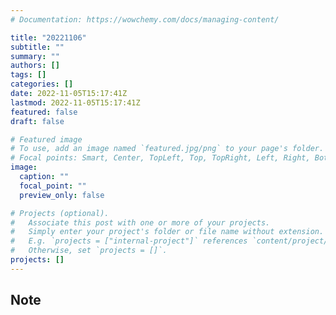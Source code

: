 ```yaml
---
# Documentation: https://wowchemy.com/docs/managing-content/

title: "20221106"
subtitle: ""
summary: ""
authors: []
tags: []
categories: []
date: 2022-11-05T15:17:41Z
lastmod: 2022-11-05T15:17:41Z
featured: false
draft: false

# Featured image
# To use, add an image named `featured.jpg/png` to your page's folder.
# Focal points: Smart, Center, TopLeft, Top, TopRight, Left, Right, BottomLeft, Bottom, BottomRight.
image:
  caption: ""
  focal_point: ""
  preview_only: false

# Projects (optional).
#   Associate this post with one or more of your projects.
#   Simply enter your project's folder or file name without extension.
#   E.g. `projects = ["internal-project"]` references `content/project/deep-learning/index.md`.
#   Otherwise, set `projects = []`.
projects: []
---
```


## Note

